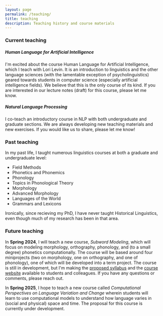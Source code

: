```yaml
---
layout: page
permalink: /teaching/
title: teaching
description: Teaching history and course materials
---
```


### Current teaching

##### Human Language for Artificial Intelligence

I'm excited about the course Human Language for Artificial Intelligence, which I teach with Lori Levin. It is an introduction to linguistics and the other language sciences (with the lamentable exception of psycholinguistics) geared towards students in computer science (especially artificial intelligence fields). We believe that this is the only course of its kind. If you are interested in our lecture notes (draft) for this course, please let me know.

##### Natural Language Processing

I co-teach an introductory course in NLP with both undergraduate and graduate sections. We are always developing new teaching materials and new exercises. If you would like us to share, please let me know!

### Past teaching

In my past life, I taught numerous linguistics courses at both a graduate and undergraduate level:
* Field Methods
* Phonetics and Phonemics
* Phonology
* Topics in Phonological Theory
* Morphology
* Advanced Morphology
* Languages of the World
* Grammars and Lexicons

Ironically, since recieving my PhD, I have never taught Historical Linguistics, even though much of my research has been in that area.

### Future teaching

In **Spring 2024**, I will teach a new course, _Subword Modeling_, which will focus on modeling morphology, orthography, phonology, and (to a small degree) phonetics computationally. The course will be based around four miniprojects (two on morphology, one on orthography, and one of phonology), one of which will be developed into a term project. The course is still in development, but I'm making the [proposed syllabus]({{site.baseurl}}/assets/pdf/subword-syllabus-proposal.pdf) and the [course website](https://dmort27.github.io/subwordmodeling/) available to students and colleagues. If you have any questions or comments, please reach out.

In **Spring 2025**, I hope to teach a new course called _Computational Perspectives on Language Variation and Change_ wherein students will learn to use computational models to understand how language varies in (social and physical) space and time. The proposal for this course is currently under development.